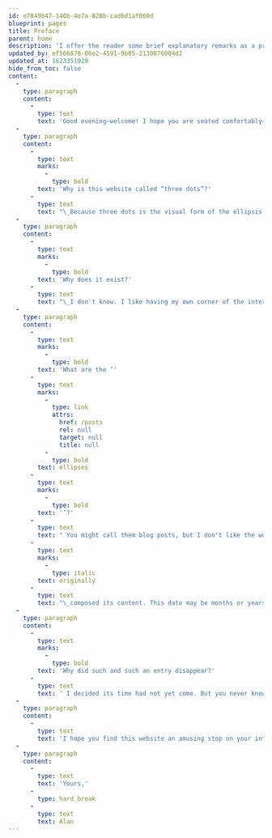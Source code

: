 ```yaml
---
id: e7849b47-140b-4e7a-828b-cad6d1af069d
blueprint: pages
title: Preface
parent: home
description: 'I offer the reader some brief explanatory remarks as a preface to this website.'
updated_by: ef566878-06e2-4591-9b05-2130076004d2
updated_at: 1623351929
hide_from_toc: false
content:
  -
    type: paragraph
    content:
      -
        type: text
        text: 'Good evening—welcome! I hope you are seated comfortably—or, better yet, reclining. Allow me to preface the contents of this website with brief explanatory remarks.'
  -
    type: paragraph
    content:
      -
        type: text
        marks:
          -
            type: bold
        text: 'Why is this website called “three dots”?'
      -
        type: text
        text: "\_Because three dots is the visual form of the ellipsis (‘…’), and I am an elliptical man."
  -
    type: paragraph
    content:
      -
        type: text
        marks:
          -
            type: bold
        text: 'Why does it exist?'
      -
        type: text
        text: "\_I don't know. I like having my own corner of the internet where I can experiment with prose and fiddle with stylesheets and JavaScript. In truth, I spend more time tweaking the design of the site than adding content. "
  -
    type: paragraph
    content:
      -
        type: text
        marks:
          -
            type: bold
        text: 'What are the ‘'
      -
        type: text
        marks:
          -
            type: link
            attrs:
              href: /posts
              rel: null
              target: null
              title: null
          -
            type: bold
        text: ellipses
      -
        type: text
        marks:
          -
            type: bold
        text: '’?'
      -
        type: text
        text: " You might call them blog posts, but I don't like the word ‘blog’. Note that each entry is dated by when I\_"
      -
        type: text
        marks:
          -
            type: italic
        text: originally
      -
        type: text
        text: "\_composed its content. This date may be months or years earlier than when the entry appears – I often post backdated items that I had written down somewhere else much earlier. I also revise them from time to time. The thing is more of a literary construct than a blog."
  -
    type: paragraph
    content:
      -
        type: text
        marks:
          -
            type: bold
        text: 'Why did such and such an entry disappear?'
      -
        type: text
        text: ' I decided its time had not yet come. But you never know, it might reappear again, perhaps with revisions.'
  -
    type: paragraph
    content:
      -
        type: text
        text: 'I hope you find this website an amusing stop on your internet travels.'
  -
    type: paragraph
    content:
      -
        type: text
        text: 'Yours,'
      -
        type: hard_break
      -
        type: text
        text: Alan
---
```

